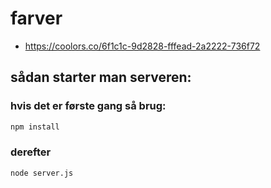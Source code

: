 # farver
- https://coolors.co/6f1c1c-9d2828-fffead-2a2222-736f72

## sådan starter man serveren:

### hvis det er første gang så brug:
```bash
npm install
```

### derefter
```bash
node server.js
```
